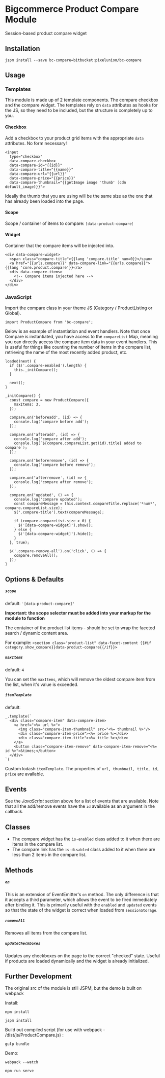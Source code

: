 # Bigcommerce Product Compare Module

Session-based product compare widget

## Installation

```
jspm install --save bc-compare=bitbucket:pixelunion/bc-compare
```

## Usage

### Templates

This module is made up of 2 template components. The compare checkbox and the compare widget. The templates rely on `data` attributes as hooks for the JS, so they need to be included, but the structure is completely up to you.

#### Checkbox

Add a checkbox to your product grid items with the appropriate `data` attributes. No form necessary!

```
<input
  type="checkbox"
  data-compare-checkbox
  data-compare-id="{{id}}"
  data-compare-title="{{name}}"
  data-compare-url="{{url}}"
  data-compare-price="{{price}}"
  data-compare-thumbnail="{{getImage image 'thumb' (cdn default_image)}}">
```
Ideally the thumb that you are using will be the same size as the one that has already been loaded into the page.

#### Scope

Scope / container of items to compare: `[data-product-compare]`

#### Widget

Container that the compare items will be injected into.

```
<div data-compare-widget>
  <span class="compare-title">{{lang 'compare.title' num=0}}</span>
  <a href="{{urls.compare}}" data-compare-link="{{urls.compare}}">{{lang 'core.product.compare'}}</a>
  <div data-compare-items>
	<!-- Compare items injected here -->
  </div>
</div>
```

### JavaScript 

Import the compare class in your theme JS (Category / ProductListing or Global).

```
import ProductCompare from 'bc-compare';
```

Below is an example of instantiation and event handlers. Note that once Compare is instantiated, you have access to the `compareList` Map, meaning you can directly access the compare item data in your event handlers. This is useful for things like counting the number of items in the compare list, retrieving the name of the most recently added product, etc.

```
loaded(next) {
  if ($('.compare-enabled').length) {
    this._initCompare();
  }

  next();
}
 
_initCompare() {
  const compare = new ProductCompare({
    maxItems: 3,
  });

  compare.on('beforeadd', (id) => {
    console.log('compare before add');
  });

  compare.on('afteradd', (id) => {
    console.log('compare after add');
    console.log(`${compare.compareList.get(id).title} added to compare`);
  });

  compare.on('beforeremove', (id) => {
    console.log('compare before remove');
  });

  compare.on('afterremove', (id) => {
    console.log('compare after remove');
  });

  compare.on('updated', () => {
    console.log('compare updated');
    const compareMessage = this.context.compareTitle.replace('*num*', compare.compareList.size);
    $('.compare-title').text(compareMessage);

    if (compare.compareList.size > 0) {
      $('[data-compare-widget]').show();
    } else {
      $('[data-compare-widget]').hide();
    }
  }, true);

  $('.compare-remove-all').on('click', () => {
    compare.removeAll();
  });
}

```


## Options & Defaults
##### `scope`
default: `'[data-product-compare]'`

**Important: the scope selector must be added into your markup for the module to function**

The container of the product list items - should be set to wrap the faceted search / dynamic content area.

For example: 
`<section class="product-list" data-facet-content {{#if category.show_compare}}data-product-compare{{/if}}>`

##### `maxItems`
default: `4`

You can set the `maxItems`, which will remove the oldest compare item from the list, when it's value is exceeded.

##### `itemTemplate`
default:

```
_.template(`
  <div class="compare-item" data-compare-item>
    <a href="<%= url %>">
      <img class="compare-item-thumbnail" src="<%= thumbnail %>"/>
      <div class="compare-item-price"><%= price %></div>
      <div class="compare-item-title"><%= title %></div>
    </a>
    <button class="compare-item-remove" data-compare-item-remove="<%= id %>">&times;</button>
  </div>
`)
```
Custom lodash `itemTemplate`. The properties of `url, thumbnail, title, id, price` are available.


## Events

See the _JavaScript_ section above for a list of events that are available.
Note that all the add/remove events have the `id` available as an argument in the callback.

## Classes
* The compare widget has the `is-enabled` class added to it when there are items in the compare list. 
* The compare link has the `is-disabled` class added to it when there are less than 2 items in the compare list. 

## Methods

##### `on`
This is an extension of EventEmitter's `on` method. The only difference is that it accepts a third parameter, which allows the event to be fired immediately after binding it. This is primarily useful with the `enabled` and `updated` events so that the state of the widget is correct when loaded from `sessionStorage`.

##### `removeAll`
Removes all items from the compare list.

##### `updateCheckboxes`
Updates any checkboxes on the page to the correct "checked" state. Useful if products are loaded dynamically and the widget is already initialized.

## Further Development

The original src of the module is still JSPM, but the demo is built on webpack

Install:

```
npm install

jspm install 
```

Build out compiled script (for use with webpack - /dist/js/ProductCompare.js) :

```
gulp bundle
```

Demo:

```
webpack --watch

npm run serve
```